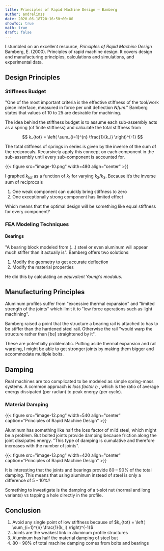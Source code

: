 ```yaml
---
title: Principles of Rapid Machine Design – Bamberg
author: andrelimzs
date: 2020-06-18T20:16:50+00:00
showToc: true
math: true
draft: false
---
```

I stumbled on an excellent resource, _Principles of Rapid Machine Design_ 
Bamberg, E. (2000). Principles of rapid machine design. It covers design and manufacturing principles, calculations and simulations, and experimental data.

## Design Principles
### Stiffness Budget

"One of the most important criteria is the effective stiffness of the tool/work piece interface, measured in force per unit deflection $N/\mu m$." Bamberg states that values of 10 to 25 are desirable for machining.

The idea behind the stiffness budget is to assume each sub-assembly acts as a spring (of finite stiffness) and calculate the total stiffness from

$$
k_{tot} = \left( \sum_{i=1}^{n} \frac{1}{k_i} \right)^{-1}
$$

The total stiffness of springs in series is given by the inverse of the sum of the reciprocals. Recursively apply this concept on each component in the sub-assembly until every sub-component is accounted for.

{{< figure src="image-10.png" width=480 align="center" >}}

I graphed $k_{tot}$ as a function of $k_1$ for varying $k_2/k_3$. Because it’s the inverse sum of reciprocals

1. One weak component can quickly bring stiffness to zero
2. One exceptionally strong component has limited effect

Which means that the optimal design will be something like equal stiffness for every component?

### FEA Modeling Techniques
#### Bearings

"A bearing block modeled from (...) steel or even aluminum will appear much stiffer than it actually is". Bamberg offers two solutions:

  1. Modify the geometry to get accurate deflection
  2. Modify the material properties

He did this by calculating an _equivalent Young's modulus_. 

## Manufacturing Principles

Aluminum profiles suffer from "excessive thermal expansion" and "limited strength of the joints" which limit it to "low force operations such as light machining".

Bamberg raised a point that the structure a bearing rail is attached to has to be stiffer than the hardened steel rail. Otherwise the rail "would warp the structure rather than [be] straightened by it".

These are potentially problematic. Putting aside thermal expansion and rail warping, I might be able to get stronger joints by making them bigger and accommodate multiple bolts.

## Damping

Real machines are too complicated to be modeled as simple spring-mass systems. A common approach is _loss factor_ $\eta$ , which is the ratio of average energy dissipated (per radian) to peak energy (per cycle).

### Material Damping

{{< figure src="image-12.png" width=540 align="center" caption="Principles of Rapid Machine Design" >}}

Aluminum has something like half the loss factor of mild steel, which might be a problem. But bolted joints provide damping because friction along the joint dissipates energy. "This type of damping is cumulative and therefore increases with the number of joints".

{{< figure src="image-13.png" width=420 align="center" caption="Principles of Rapid Machine Design" >}}

It is interesting that the joints and bearings provide 80 &#8211; 90% of the total damping. This means that using aluminum instead of steel is only a difference of 5 - 10%?

Something to investigate is the damping of a t-slot nut (normal and long variants) vs tapping a hole directly in the profile.

## Conclusion

  1. Avoid any single point of low stiffness because of $k_{tot} = \left( \sum_{i=1}^{n} \frac{1}{k_i} \right)^{-1}$
  2. Joints are the weakest link in aluminum profile structures
  3. Aluminum has half the material damping of steel but
  4. 80 - 90% of total machine damping comes from bolts and bearings